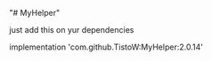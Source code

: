 "# MyHelper" 


just add this on yur dependencies

implementation 'com.github.TistoW:MyHelper:2.0.14'

